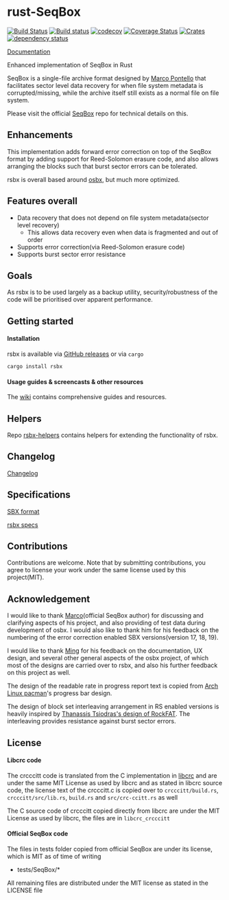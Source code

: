 # rust-SeqBox
[![Build Status](https://travis-ci.org/darrenldl/rust-SeqBox.svg?branch=master)](https://travis-ci.org/darrenldl/rust-SeqBox)
[![Build status](https://ci.appveyor.com/api/projects/status/ho6v99qysi9l8p6d?svg=true)](https://ci.appveyor.com/project/darrenldl/rust-seqbox)
[![codecov](https://codecov.io/gh/darrenldl/rust-SeqBox/branch/master/graph/badge.svg)](https://codecov.io/gh/darrenldl/rust-SeqBox)
[![Coverage Status](https://coveralls.io/repos/github/darrenldl/rust-SeqBox/badge.svg?branch=master)](https://coveralls.io/github/darrenldl/rust-SeqBox?branch=master)
[![Crates](https://img.shields.io/crates/v/rsbx.svg)](https://crates.io/crates/rsbx)
[![dependency status](https://deps.rs/repo/github/darrenldl/rsbx/status.svg)](https://deps.rs/repo/github/darrenldl/rsbx)

[Documentation](https://github.com/darrenldl/rust-SeqBox/wiki)

Enhanced implementation of SeqBox in Rust

SeqBox is a single-file archive format designed by [Marco Pontello](https://github.com/MarcoPon) that facilitates sector level data recovery for when file system metadata is corrupted/missing, while the archive itself still exists as a normal file on file system.

Please visit the official [SeqBox](https://github.com/MarcoPon/SeqBox) repo for technical details on this.

## Enhancements
This implementation adds forward error correction on top of the SeqBox format by adding support for Reed-Solomon erasure code, and also allows arranging the blocks such that burst sector errors can be tolerated.

rsbx is overall based around [osbx](https://github.com/darrenldl/ocaml-SeqBox), but much more optimized.

## Features overall
- Data recovery that does not depend on file system metadata(sector level recovery)
  - This allows data recovery even when data is fragmented and out of order
- Supports error correction(via Reed-Solomon erasure code)
- Supports burst sector error resistance

## Goals
As rsbx is to be used largely as a backup utility, security/robustness of the code will be prioritised over apparent performance.

## Getting started
#### Installation
rsbx is available via [GitHub releases](https://github.com/darrenldl/rust-SeqBox/releases) or via `cargo`
```
cargo install rsbx
```

#### Usage guides & screencasts & other resources
The [wiki](https://github.com/darrenldl/rust-SeqBox/wiki) contains comprehensive guides and resources.

## Helpers
Repo [rsbx-helpers](https://github.com/darrenldl/rsbx-helpers) contains helpers for extending the functionality of rsbx.

## Changelog
[Changelog](CHANGELOG.md)

## Specifications
[SBX format](SBX_FORMAT.md)

[rsbx specs](RSBX_SPECS.md)

## Contributions
Contributions are welcome. Note that by submitting contributions, you agree to license your work under the same license used by this project(MIT).

## Acknowledgement
I would like to thank [Marco](https://github.com/MarcoPon)(official SeqBox author) for discussing and clarifying aspects of his project, and also providing of test data during development of osbx. I would also like to thank him for his feedback on the numbering of the error correction enabled SBX versions(version 17, 18, 19).

I would like to thank [Ming](https://github.com/mdchia/) for his feedback on the documentation, UX design, and several other general aspects of the osbx project, of which most of the designs are carried over to rsbx, and also his further feedback on this project as well.

The design of the readable rate in progress report text is copied from [Arch Linux pacman](https://wiki.archlinux.org/index.php/Pacman)'s progress bar design.

The design of block set interleaving arrangement in RS enabled versions is heavily inspired by [Thanassis Tsiodras's design of RockFAT](https://www.thanassis.space/RockFAT.html). The interleaving provides resistance against burst sector errors.

## License

#### Libcrc code
The crcccitt code is translated from the C implementation in [libcrc](https://github.com/lammertb/libcrc) and are under the same MIT License as used by libcrc and as stated in libcrc source code, the license text of the crcccitt.c is copied over to `crcccitt/build.rs`, `crcccitt/src/lib.rs`, `build.rs` and `src/crc-ccitt.rs` as well

The C source code of crcccitt copied directly from libcrc are under the MIT License as used by libcrc, the files are in ```libcrc_crcccitt```

#### Official SeqBox code
The files in tests folder copied from official SeqBox are under its license, which is MIT as of time of writing
  - tests/SeqBox/*

All remaining files are distributed under the MIT license as stated in the LICENSE file
